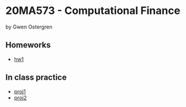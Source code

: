 # 20MA573 - Computational Finance 
by Gwen Ostergren

## Homeworks 
- [hw1](src/HW01_Grid_random_walk.ipynb) 

## In class practice 
- [proj1](src/proj01.ipynb)
- [proj2](src/proj02python_info.ipynb)
